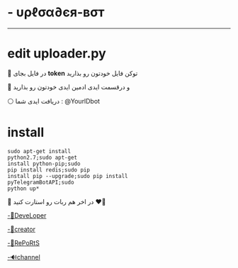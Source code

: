 # - υρℓσα∂єя-вσт

------------------------
# edit uploader.py
🔸 در فایل بجای **token** توکن فایل خودتون رو بذارید

🔷 و درقسمت ایدی ادمین ایدی خودتون رو بذارید 

⚪ دریافت ایدی شما : @YourlDbot

# install
```
sudo apt-get install
python2.7;sudo apt-get
install python-pip;sudo
pip install redis;sudo pip
install pip --upgrade;sudo pip install
pyTelegramBotAPI;sudo
python up*
```
🔺 در اخر هم ربات رو استارت کنید ❤💪

[-🙍DeveLoper](https://telegram.me/MosyDev)

[-👤creator](https://telegram.me/MutePuker)

[-💬RePoRtS](https://telegram.me/MutePukerBot)

[-🔊channel](https://telegram.me/MuteTeam)
